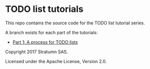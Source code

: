 # TODO list tutorials

This repo contains the source code for the TODO list tutorial series.

A branch exists for each part of the tutorials:

* [Part 1: A process for TODO lists](https://github.com/stratumn/todo-tutorials/tree/part1)

Copyright 2017 Stratumn SAS.

Licensed under the Apache License, Version 2.0.
